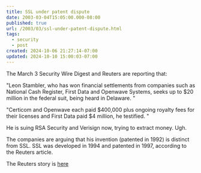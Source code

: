 ```yaml
---
title: SSL under patent dispute
date: 2003-03-04T15:05:00.000-08:00
published: true
url: /2003/03/ssl-under-patent-dispute.html
tags:
  - security
  - post
created: 2024-10-06 21:27:14-07:00
updated: 2024-10-10 15:00:03-07:00
---
```


The March 3 Security Wire Digest and Reuters are reporting that:  
  
"Leon Stambler, who has won financial settlements from companies such as  
National Cash Register, First Data and Openwave Systems, seeks up to $20  
million in the federal suit, being heard in Delaware. "  
  
"Certicom and Openwave each paid $400,000 plus ongoing royalty fees for their licenses and First Data paid $4 million, he testified. "  
  
He is suing RSA Security and Verisign now, trying to extract money. Ugh.  
  
The companies are arguing that his invention (patented in 1992) is distinct from SSL. SSL was developed in 1994 and patented in 1997, according to the Reuters article.  
  
The Reuters story is [here](http://zdnet.com.com/2100-1105-986265.html)